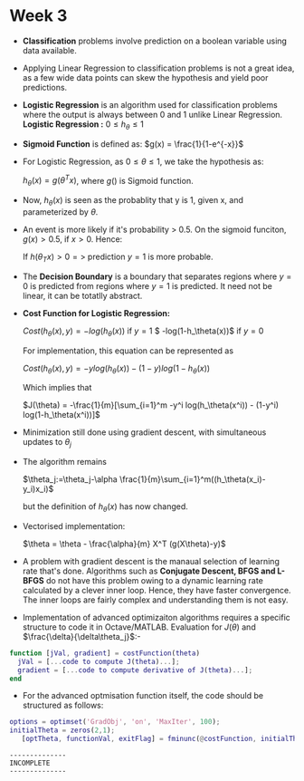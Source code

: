 # Week 3

- **Classification** problems involve prediction on a boolean variable using data available.
- Applying Linear Regression to classification problems is not a great idea, as a few wide data points can skew the hypothesis and yield poor predictions.
- **Logistic Regression** is an algorithm used for classification problems where the output is always between 0 and 1 unlike Linear Regression. **Logistic Regression :** $0 \leq h_\theta \leq 1$  
- **Sigmoid Function** is defined as: $g(x) = \frac{1}{1-e^{-x}}$
- For Logistic Regression, as $0 \leq \theta \leq 1$, we take the hypothesis as:

    $h_\theta(x) = g(\theta^T x)$, where $g()$ is Sigmoid function.

- Now, $h_\theta (x)$ is seen as the probablity that y is 1, given x, and parameterized by $\theta$.
- An event is more likely if it's probability > 0.5. On the sigmoid funciton, $g(x) > 0.5$, if $x > 0$. Hence:

    If $h(\theta_T x) > 0 =>$ prediction $y = 1$ is more probable.

- The **Decision Boundary** is a boundary that separates regions where $y = 0$ is predicted from regions where $y=1$ is predicted. It need not be linear, it can be totatlly abstract.
  
- **Cost Function for Logistic Regression:**

    $Cost(h_\theta(x),y) = -log(h_\theta(x))$ if $y=1$
            $ -log(1-h_\theta(x))$ if $y=0$  

    For implementation, this equation can be represented as

    $Cost(h_\theta(x),y) = -y log(h_\theta(x)) - (1-y) log(1-h_\theta(x))$  

    Which implies that

    $J(\theta) = -\frac{1}{m}[\sum_{i=1}^m -y^i log(h_\theta(x^i)) - (1-y^i) log(1-h_\theta(x^i))]$

- Minimization still done using gradient descent, with simultaneous updates to $\theta_j$
- The algorithm remains

  $\theta_j:=\theta_j-\alpha \frac{1}{m}\sum_{i=1}^m((h_\theta(x_i)-y_i)x_i)$

  but the definition of $h_\theta(x)$ has now changed.

- Vectorised implementation:

    $\theta = \theta - \frac{\alpha}{m} X^T (g(X\theta)-y)$

- A problem with gradient descent is the manaual selection of learning rate that's done. Algorithms such as **Conjugate Descent, BFGS and L-BFGS** do not have this problem owing to a dynamic learning rate calculated by a clever inner loop. Hence, they have faster convergence. The inner loops are fairly complex and understanding them is not easy.
- Implementation of advanced optimizaiton algorithms requires a specific structure to code it in Octave/MATLAB. Evaluation for $J(\theta)$ and $\frac{\delta}{\delta\theta_j}$:-

```MATLAB
function [jVal, gradient] = costFunction(theta)
  jVal = [...code to compute J(theta)...];
  gradient = [...code to compute derivative of J(theta)...];
end
```

- For the advanced optmisation function itself, the code should be structured as follows:

```MATLAB
options = optimset('GradObj', 'on', 'MaxIter', 100);
initialTheta = zeros(2,1);
   [optTheta, functionVal, exitFlag] = fminunc(@costFunction, initialTheta, options);
```
```
--------------
INCOMPLETE
--------------
```